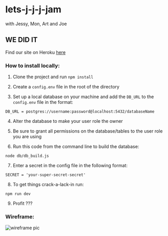 # lets-j-j-j-jam
with Jessy, Mon, Art and Joe

## WE DID IT

Find our site on Heroku [here](http://fac-article-sharing.herokuapp.com/)

### How to install locally:

1) Clone the project and run `npm install`

2) Create a `config.env` file in the root of the directory

3) Set up a local database on your machine and add the `DB_URL` to the `config.env` file in the format:
```
DB_URL = postgres://username:password@localhost:5432/databaseName
```
4) Alter the database to make your user role the owner

5) Be sure to grant all permissions on the database/tables to the user role you are using

6) Run this code from the command line to build the database:
```
node db/db_build.js
```
7) Enter a secret in the config file in the following format:
```
SECRET = 'your-super-secret-secret'
```
8) To get things crack-a-lack-in run:
```
npm run dev
```
9) Profit ???

### Wireframe: 
![wireframe pic](https://github.com/fac-14/lets-j-j-j-jam/blob/master/IMG-2984.JPG?raw=true)
